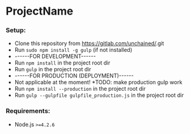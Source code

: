 # ProjectName

### Setup:

 * Clone this repository from https://gitlab.com/unchained/<ProjectName>.git
 * Run `sudo npm install -g gulp` (if not installed)
 * ------FOR DEVELOPMENT------
 * Run `npm install` in the project root dir
 * Run `gulp` in the project root dir
 * ------FOR PRODUCTION (DEPLOYMENT)------
 * Not applicable at the moment!
 *TODO: make production gulp work
  * Run `npm install --production` in the project root dir
  * Run `gulp --gulpfile gulpfile_production.js` in the project root dir
### Requirements:

 * Node.js `>=4.2.6`
